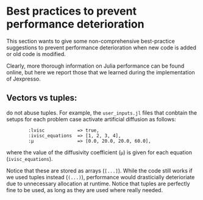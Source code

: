 # Best practices to prevent performance deterioration

This section wants to give some non-comprehensive best-practice suggestions to prevent performance deterioration when new code is added or old code is modified.

Clearly, more thorough information on Julia performance can be found online, but here we report
those that we learned during the implementation of Jexpresso.


## Vectors vs tuples: 
do not abuse tuples. For example, the `user_inputs.jl` files that conbtain the setups for each problem case activate artificial diffusion as follows:
```
        :lvisc            => true,
        :ivisc_equations  => [1, 2, 3, 4],
        :μ                => [0.0, 20.0, 20.0, 60.0],
```
where the value of the diffusivity coefficient (`μ`) is given for each equation (`ivisc_equations`).

Notice that these are stored as arrays (`[...]`). While the code still works if we used tuples instead (`(...)`), performance would drasticially deterioriate due to unnecessary allocation at runtime.
Notice that tuples are perfectly fine to be used, as long as they are used where really needed.